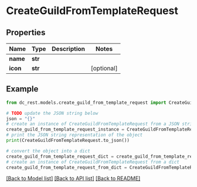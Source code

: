 # CreateGuildFromTemplateRequest


## Properties

Name | Type | Description | Notes
------------ | ------------- | ------------- | -------------
**name** | **str** |  | 
**icon** | **str** |  | [optional] 

## Example

```python
from dc_rest.models.create_guild_from_template_request import CreateGuildFromTemplateRequest

# TODO update the JSON string below
json = "{}"
# create an instance of CreateGuildFromTemplateRequest from a JSON string
create_guild_from_template_request_instance = CreateGuildFromTemplateRequest.from_json(json)
# print the JSON string representation of the object
print(CreateGuildFromTemplateRequest.to_json())

# convert the object into a dict
create_guild_from_template_request_dict = create_guild_from_template_request_instance.to_dict()
# create an instance of CreateGuildFromTemplateRequest from a dict
create_guild_from_template_request_from_dict = CreateGuildFromTemplateRequest.from_dict(create_guild_from_template_request_dict)
```
[[Back to Model list]](../README.md#documentation-for-models) [[Back to API list]](../README.md#documentation-for-api-endpoints) [[Back to README]](../README.md)


